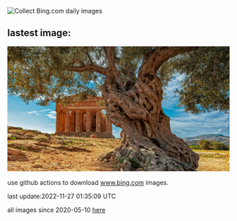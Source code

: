 ![Collect Bing.com daily images](https://github.com/counter2015/bing-daily-images/workflows/Collect%20Bing.com%20daily%20images/badge.svg)
## lastest image:
![](images/OliveTreeDay.jpg)

use github actions to download www.bing.com images.

last update:2022-11-27 01:35:09 UTC

all images since 2020-05-10 [here](https://github.com/counter2015/bing-daily-images/tree/master/images) 
